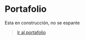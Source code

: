 # Portafolio
Esta en construcción, no se espante
> [Ir al portafolio](https://idanielsoto.github.io/portfolio/ )
